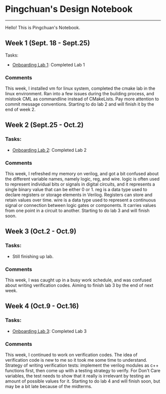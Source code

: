 # Pingchuan's Design Notebook
--------
Hello! This is Pingchuan's Notebook.

## Week 1 (Sept. 18 - Sept.25)

Tasks: 
* [Onboarding Lab 1](https://github.com/dpcarry/Processor_Labs/tree/main/lab1): Completed Lab 1

### Comments
This week, I installed vm for linux system, completed the cmake lab in the linux environment.
Ran into a few issues during the building process, and mistook CML as commandline instead of CMakeLists.
Pay more attention to commit message conventions.
Starting to do lab 2 and will finish it by the end of week 2.

## Week 2 (Sept.25 - Oct.2)

### Tasks:
* [Onboarding Lab 2](https://github.com/dpcarry/onboarding-lab-2/tree/dpc): Completed Lab 2

### Comments
This week, I refreshed my memory on verilog, and got a bit confused about the different variable names, namely logic, reg, and wire. 
logic is often used to represent individual bits or signals in digital circuits, and it represents a single binary value that can be either 0 or 1.
reg is a data type used to declare registers or storage elements in Verilog. Registers can store and retain values over time.
wire  is a data type used to represent a continuous signal or connection between logic gates or components. It carries values from one point in a circuit to another.
Starting to do lab 3 and will finish soon.

## Week 3 (Oct.2 - Oct.9)

### Tasks:
* Still finishing up lab.

### Comments
This week, I was caught up in a busy work schedule, and was confused about writing verification codes. Aiming to finish lab 3 by the end of next week.

## Week 4 (Oct.9 - Oct.16)

### Tasks:
* [Onboarding Lab 3](https://github.com/dpcarry/onboarding-lab-3/tree/lab3): Completed Lab 3

### Comments
This week, I continued to work on verification codes. The idea of verification code is new to me so it took me some time to understand.
Strategy of writing verification tests: implement the verilog modules as c++ functions first, then come up with a testing strategy to verify. For Don't Care variables, the test needs to show that it really is irrelevant by testing an amount of possible values for it.
Starting to do lab 4 and will finish soon, but may be a bit late because of the midterms.